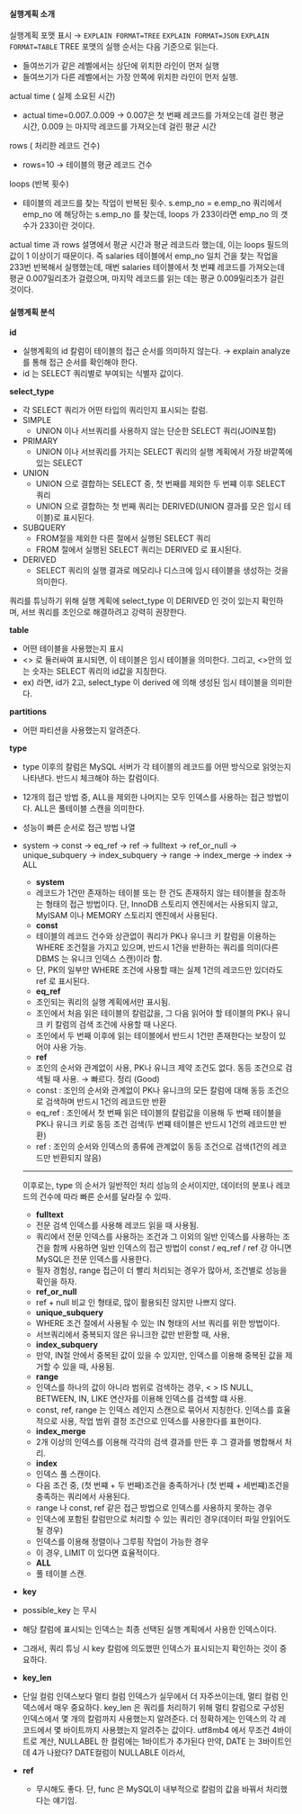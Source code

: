 #### 실행계획 소개
실행계획 포맷 표시 → `EXPLAIN FORMAT=TREE` `EXPLAIN FORMAT=JSON`  `EXPLAIN FORMAT=TABLE`
TREE 포맷의 실행 순서는 다음 기준으로 읽는다.
- 들여쓰기가 같은 레벨에서는 상단에 위치한 라인이 먼저 실행
- 들여쓰기가 다른 레벨에서는 가장 안쪽에 위치한 라인이 먼저 실행.

actual time ( 실제 소요된 시간)
- actual time=0.007..0.009 → 0.007은 첫 번째 레코드를 가져오는데 걸린 평균 시간, 0.009 는 마지막 레코드를 가져오는데 걸린 평균 시간

rows ( 처리한 레코드 건수)
- rows=10 → 테이블의 평균 레코드 건수

loops (반복 횟수)
- 테이블의 레코드를 찾는 작업이 반복된 횟수. s.emp_no = e.emp_no 쿼리에서 emp_no 에 해당하는 s.emp_no 를 찾는데, loops 가 233이라면 emp_no 의 갯수가 233이란 것이다.

actual time 과 rows 설명에서 평균 시간과 평균 레코드라 했는데, 이는 loops 필드의 값이 1 이상이기 때문이다. 즉 salaries 테이블에서 emp_no 일치 건을 찾는 작업을 233번 반복해서 실행했는데, 매번 salaries 테이블에서 첫 번쨰 레코드를 가져오는데 평균 0.007밀리초가 걸렸으며, 마지막 레코드를 읽는 데는 평균 0.009밀리초가 걸린 것이다.

#### 실행계획 분석
**id**
- 실행계획의 id 칼럼이 테이블의 접근 순서를 의미하지 않는다. → explain analyze 를 통해 접근 순서를 확인해야 한다.
- id 는 SELECT 쿼리별로 부여되는 식별자 값이다.

**select_type**
- 각 SELECT 쿼리가 어떤 타입의 쿼리인지 표시되는 칼럼.
- SIMPLE
    - UNION 이나 서브쿼리를 사용하지 않는 단순한 SELECT 쿼리(JOIN포함)
- PRIMARY
    - UNION 이나 서브쿼리를 가지는 SELECT 쿼리의 실행 계획에서 가장 바깥쪽에 있는 SELECT
- UNION
    - UNION 으로 결합하는 SELECT 중, 첫 번째를 제외한 두 번쨰 이후 SELECT 쿼리
    - UNION 으로 결합하는 첫 번째 쿼리는 DERIVED(UNION 결과를 모은 임시 테이블)로 표시된다.
- SUBQUERY
    - FROM절을 제외한 다른 절에서 실행된 SELECT 쿼리
    - FROM 절에서 실행된 SELECT 쿼리는 DERIVED 로 표시된다.
- DERIVED
    - SELECT 쿼리의 실행 결과로 메모리나 디스크에 임시 테이블을 생성하는 것을 의미한다.

쿼리를 튜닝하기 위해 실행 계획에 select_type 이 DERIVED 인 것이 있는지 확인하며, 서브 쿼리를 조인으로 해결하려고 강력히 권장한다.

**table**
- 어떤 테이블을 사용했는지 표시
- <> 로 둘러싸여 표시되면, 이 테이블은 임시 테이블을 의미한다. 그리고, <>안의 있는 숫자는 SELECT 쿼리의 id값을 지칭한다.
- ex) <derived2> 라면, id가 2고, select_type 이 derived 에 의해 생성된 임시 테이블을 의미한다.

**partitions**
- 어떤 파티션을 사용했는지 알려준다.

**type**
- type 이후의 칼럼은 MySQL 서버가 각 테이블의 레코드를 어떤 방식으로 읽엇는지 나타낸다. 반드시 체크해야 하는 칼럼이다.
- 12개의 접근 방법 중, ALL을 제외한 나머지는 모두 인덱스를 사용하는 접근 방법이다. ALL은 풀테이블 스캔을 의미한다.
- 성능이 빠른 순서로 접근 방법 나열
- system → const → eq_ref → ref → fulltext → ref_or_null → unique_subquery → index_subquery → range → index_merge → index → ALL
  - **system**
  - 레코드가 1건만 존재하는 테이블 또는 한 건도 존재하지 않는 테이블을 참조하는 형태의 접근 방법이다. 단, InnoDB 스토리지 엔진에서는 사용되지 않고, MyISAM 이나 MEMORY 스토리지 엔진에서 사용된다.
  - **const**
  - 테이블의 레코드 건수와 상관없이 쿼리가 PK나 유니크 키 칼럼을 이용하는 WHERE 조건절을 가지고 있으며, 반드시 1건을 반환하는 쿼리를 의미(다른 DBMS 는 유니크 인덱스 스캔)이라 함.
  - 단, PK의 일부만 WHERE 조건에 사용할 때는 실제 1건의 레코드만 있더라도 ref 로 표시된다.
  - **eq_ref**
  - 조인되는 쿼리의 실행 계획에서만 표시됨.
  - 조인에서 처음 읽은 테이블의 칼럼값을, 그 다음 읽어야 할 테이블의 PK나 유니크 키 칼럼의 검색 조건에 사용할 때 나온다.
  - 조인에서 두 번째 이후에 읽는 테이블에서 반드시 1건만 존재한다는 보장이 있어야 사용 가능.
  - **ref**
  - 조인의 순서와 관계없이 사용, PK나 유니크 제약 조건도 없다. 동등 조건으로 검색될 때 사용. → 빠르다.
  정리 (Good)
  - const : 조인의 순서와 관계없이 PK나 유니크의 모든 칼럼에 대해 동등 조건으로 검색하며 반드시 1건의 레코드만 반환
  - eq_ref : 조인에서 첫 번째 읽은 테이블의 칼럼값을 이용해 두 번째 테이블을 PK나 유니크 키로 동등 조건 검색(두 번쨰 테이블은 반드시 1건의 레코드만 반환)
  - ref : 조인의 순서와 인덱스의 종류에 관계없이 동등 조건으로 검색(1건의 레코드만 반환되지 않음)
  ---
  이후로는, type 의 순서가 일반적인 처리 성능의 순서이지만, 데이터의 분포나 레코드의 건수에 따라 빠른 순서를 달라질 수 있따.
  - **fulltext**
  - 전문 검색 인덱스를 사용해 레코드 읽을 때 사용됨.
  - 쿼리에서 전문 인덱스를 사용하는 조건과 그 이외의 일반 인덱스를 사용하는 조건을 함께 사용하면 일반 인덱스의 접근 방법이 const / eq_ref / ref 강 아니면 MySQL은 전문 인덱스를 사용한다.
  - 필자 경험상, range 접근이 더 빨리 처리되는 경우가 많아서, 조건별로 성능을 확인을 하자.
  - **ref_or_null**
  - ref + null 비교 인 형태로, 많이 활용되진 않지만 나쁘지 않다.
  - **unique_subquery**
  - WHERE 조건 절에서 사용될 수 있는 IN 형태의 서브 쿼리를 위한 방법이다.
  - 서브쿼리에서 중복되지 않은 유니크한 값만 반환할 때, 사용,
  - **index_subquery**
  - 만약, IN절 안에서 중복된 값이 있을 수 있지만, 인덱스를 이용해 중복된 값을 제거할 수 있을 때, 사용됨.
  - **range**
  - 인덱스를 하나의 값이 아니라 범위로 검색하는 경우, < > IS NULL, BETWEEN, IN, LIKE 연산자를 이용해 인덱스를 검색할 떄 사용.
  - const, ref, range 는 인덱스 레인지 스캔으로 묶어서 지칭한다. 인덱스를 효율적으로 사용, 작업 범위 결정 조건으로 인덱스를 사용한다를 표현이다.
  - **index_merge**
  - 2개 이상의 인덱스를 이용해 각각의 검색 결과를 만든 후 그 결과를 병합해서 처리.
  - **index**
  - 인덱스 풀 스캔이다.
  - 다음 조건 중, (첫 번쨰 + 두 번째)조건을 충족하거나 (첫 번쨰 + 세번쨰)조건을 충족하는 쿼리에서 사용된다.
  - range 나 const, ref 같은 접근 방법으로 인덱스를 사용하지 못하는 경우
  - 인덱스에 포함된 칼럼만으로 처리할 수 있는 쿼리인 경우(데이터 파일 안읽어도 될 경우)
  - 인덱스를 이용해 정렬이나 그루핑 작업이 가능한 경우
  - 이 경우, LIMIT 이 있다면 효율적이다.
  - **ALL**
  - 풀 테이블 스캔.

- **key**
- possible_key 는 무시
- 해당 칼럼에 표시되는 인덱스는 최종 선택된 실행 계획에서 사용한 인덱스이다.
- 그래서, 쿼리 튜닝 시 key 칼럼에 의도했떤 인덱스가 표시되는지 확인하는 것이 중요하다.
- **key_len**
- 단일 컬럼 인덱스보다 멀티 컬럼 인덱스가 실무에서 더 자주쓰이는데, 멀티 컬럼 인덱스에서 매우 중요하다.
key_len 은 쿼리를 처리하기 위해 멀티 칼럼으로 구성된 인덱스에서 몇 개의 칼럼까지 사용했는지 알려준다. 더 정확하게는 인덱스의 각 레코드에서 몇 바이트까지 사용했는지 알려주는 값이다.
utf8mb4 에서 무조건 4바이트로 계산, NULLABEL 한 컬럼에는 1바이트가 추가된다 만약, DATE 는 3바이트인데 4가 나왔다? DATE컬럼이 NULLABLE 이라서,

- **ref**
  - 무시해도 좋다. 단, func 은 MySQL이 내부적으로 칼럼의 값을 바꿔서 처리했다는 얘기임.